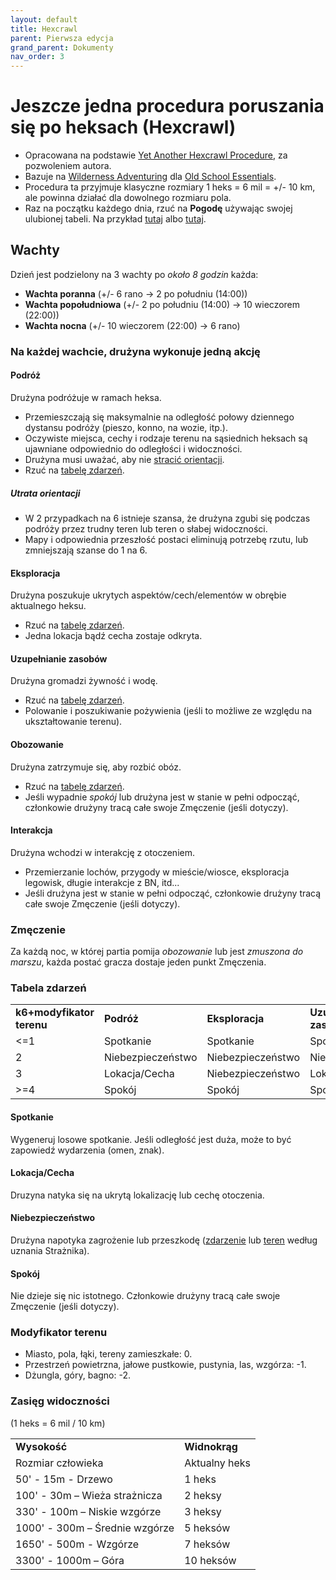 ```yaml
---
layout: default
title: Hexcrawl
parent: Pierwsza edycja
grand_parent: Dokumenty
nav_order: 3
---
```


# Jeszcze jedna procedura poruszania się po heksach (Hexcrawl)

- Opracowana na podstawie [Yet Another Hexcrawl Procedure](https://dangerisreal.blogspot.com/2021/08/yet-another-hexcrawl-procedure-there-is.html), za pozwoleniem autora.
- Bazuje na [Wilderness Adventuring](https://oldschoolessentials.necroticgnome.com/srd/index.php/Wilderness_Adventuring) dla [Old School Essentials](https://www.drivethrurpg.com/product/272802/OldSchool-Essentials-Basic-Rules).
- Procedura ta przyjmuje klasyczne rozmiary 1 heks = 6 mil = +/- 10 km, ale powinna działać dla dowolnego rozmiaru pola.
- Raz na początku każdego dnia, rzuć na **Pogodę** używając swojej ulubionej tabeli. Na przykład [tutaj](https://ynasmidgard.blogspot.com/2019/02/simple-seasonal-weather-table.html) albo [tutaj](https://donjon.bin.sh/d20/weather/).

## Wachty

Dzień jest podzielony na 3 wachty po _około 8 godzin_ każda:

- **Wachta poranna** (+/- 6 rano -> 2 po południu (14:00))
- **Wachta popołudniowa** (+/- 2 po południu (14:00) -> 10 wieczorem (22:00))
- **Wachta nocna** (+/- 10 wieczorem (22:00) -> 6 rano)

### Na każdej wachcie, drużyna wykonuje jedną akcję  

#### Podróż

Drużyna podróżuje w ramach heksa.

- Przemieszczają się maksymalnie na odległość połowy dziennego dystansu podróży (pieszo, konno, na wozie, itp.).
- Oczywiste miejsca, cechy i rodzaje terenu na sąsiednich heksach są ujawniane odpowiednio do odległości i widoczności.
- Drużyna musi uważać, aby nie [stracić orientacji](./hexcrawl-procedures.md#utrata-orientacji).
- Rzuć na [tabelę zdarzeń](./hexcrawl-procedures.md/#tabela-zdarzeń).

##### Utrata orientacji

- W 2 przypadkach na 6 istnieje szansa, że drużyna zgubi się podczas podróży przez trudny teren lub teren o słabej widoczności.
- Mapy i odpowiednia przeszłość postaci eliminują potrzebę rzutu, lub zmniejszają szanse do 1 na 6.

#### Eksploracja

Drużyna poszukuje ukrytych aspektów/cech/elementów w obrębie aktualnego heksu.

- Rzuć na [tabelę zdarzeń](./hexcrawl-procedures.md/#tabela-zdarzeń).
- Jedna lokacja bądź cecha zostaje odkryta.

#### Uzupełnianie zasobów

Drużyna gromadzi żywność i wodę.

- Rzuć na [tabelę zdarzeń](./hexcrawl-procedures.md/#tabela-zdarzeń).
- Polowanie i poszukiwanie pożywienia (jeśli to możliwe ze względu na ukształtowanie terenu).

#### Obozowanie

Drużyna zatrzymuje się, aby rozbić obóz.

- Rzuć na [tabelę zdarzeń](./hexcrawl-procedures.md/#tabela-zdarzeń).
- Jeśli wypadnie _spokój_ lub drużyna jest w stanie w pełni odpocząć, członkowie drużyny tracą całe swoje Zmęczenie (jeśli dotyczy).

#### Interakcja

Drużyna wchodzi w interakcję z otoczeniem.

- Przemierzanie lochów, przygody w mieście/wiosce, eksploracja legowisk, długie interakcje z BN, itd...
- Jeśli drużyna jest w stanie w pełni odpocząć, członkowie drużyny tracą całe swoje Zmęczenie (jeśli dotyczy).

### Zmęczenie

Za każdą noc, w której partia pomija _obozowanie_ lub jest _zmuszona do marszu_, każda postać gracza dostaje jeden punkt Zmęczenia.

### Tabela zdarzeń

|                           |                   |                   |                          |                   |
| ------------------------- | ----------------- | ----------------- | ------------------------ | ----------------- |
| **k6+modyfikator terenu** | **Podróż**        | **Eksploracja**   | **Uzupełnianie zasobów** | **Obozowanie**    |
| <=1                       | Spotkanie         | Spotkanie         | Spotkanie                | Spotkanie         |
| 2                         | Niebezpieczeństwo | Niebezpieczeństwo | Niebezpieczeństwo        | Niebezpieczeństwo |
| 3                         | Lokacja/Cecha     | Niebezpieczeństwo | Lokacja/Cecha            | Spokój            |
| >=4                       | Spokój            | Spokój            | Spokój                   | Spokój            |

#### Spotkanie

Wygeneruj losowe spotkanie. Jeśli odległość jest duża, może to być zapowiedź wydarzenia (omen, znak).

#### Lokacja/Cecha

Druzyna natyka się na ukrytą lokalizację lub cechę otoczenia.

#### Niebezpieczeństwo

Drużyna napotyka zagrożenie lub przeszkodę ([zdarzenie](./hexcrawl-procedures.md/#tabela-zdarzeń) lub [teren](./hexcrawl-procedures.md/#modyfikator-terenu) według uznania Strażnika).

#### Spokój

Nie dzieje się nic istotnego. Członkowie drużyny tracą całe swoje Zmęczenie (jeśli dotyczy).

### Modyfikator terenu

- Miasto, pola, łąki, tereny zamieszkałe: 0.
- Przestrzeń powietrzna, jałowe pustkowie, pustynia, las, wzgórza: -1.
- Dżungla, góry, bagno: -2.

### Zasięg widoczności

(1 heks = 6 mil / 10 km)

|                                |               |
| ------------------------------ | ------------- |
| **Wysokość**                   | **Widnokrąg** |
| Rozmiar człowieka              | Aktualny heks |
| 50' - 15m - Drzewo             | 1 heks        |
| 100' - 30m – Wieża strażnicza  | 2 heksy       |
| 330' - 100m – Niskie wzgórze   | 3 heksy       |
| 1000' - 300m – Średnie wzgórze | 5 heksów      |
| 1650' - 500m - Wzgórze         | 7 heksów      |
| 3300' - 1000m – Góra           | 10 heksów     |

